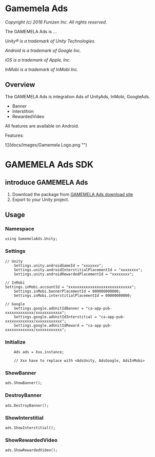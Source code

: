 # Gamemela Ads
_Copyright (c) 2016 Funizen Inc. All rights reserved._

The GAMEMELA Ads is ...

_Unity&reg; is a trademark of Unity Technologies._

_Android is a trademark of Google Inc._

_iOS is a trademark of Apple, Inc._

_InMobi is a trademark of InMobi Inc._

## Overview

The GAMEMELA Ads is integration Ads of UnityAds, InMobi, GoogleAds.
* Banner
* Interstition
* RewardedVideo

All features are available on Android.

Features:

![](docs/images/Gamemela Logo.png "")

GAMEMELA Ads SDK
=========

introduce GAMEMELA Ads
-----------------------

1. Download the package from [GAMEMELA Ads download site][1]
2. Export to your Unity project.

Usage
-----------------------
### Namespace
	using GamemelaAds.Unity;

### Settings
    // Unity
		Settings.unity.androidGameId = "xxxxxxx";
		Settings.unity.androidInterstitialPlacementId = "xxxxxxxx";
		Settings.unity.androidRewardedPlacementId = "xxxxxxxx";

    // InMobi
    Settings.inMobi.accountId = "xxxxxxxxxxxxxxxxxxxxxxxxxxxxx";
		Settings.inMobi.bannerPlacementId = 000000000000;
		Settings.inMobi.interstitialPlacementId = 00000000000;
		
    // Google
		Settings.google.adUnitIdBanner = "ca-app-pub-xxxxxxxxxxxxx/xxxxxxxxxxxx";
		Settings.google.adUnitIdInterstitial = "ca-app-pub-xxxxxxxxxxxxx/xxxxxxxxxxxx";
		Settings.google.adUnitIdReward = "ca-app-pub-xxxxxxxxxxxxx/xxxxxxxxxxxx";    

### Initialize
		Ads ads = Xxx.instance;
		
		// Xxx have to replace with <AdsUnity, AdsGoogle, AdsInMobi>

### ShowBanner
    ads.ShowBanner();

### DestroyBanner
    ads.DestroyBanner();

### ShowInterstitial
    ads.ShowInterstitial();

### ShowRewardedVideo
    ads.ShowRewardedVideo();

[1]: https://github.com/gamemela/gamemelaads/archive/latest.zip "latest version of GAMEMELA-Ads"
